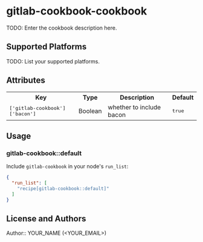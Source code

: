 # gitlab-cookbook-cookbook

TODO: Enter the cookbook description here.

## Supported Platforms

TODO: List your supported platforms.

## Attributes

<table>
  <tr>
    <th>Key</th>
    <th>Type</th>
    <th>Description</th>
    <th>Default</th>
  </tr>
  <tr>
    <td><tt>['gitlab-cookbook']['bacon']</tt></td>
    <td>Boolean</td>
    <td>whether to include bacon</td>
    <td><tt>true</tt></td>
  </tr>
</table>

## Usage

### gitlab-cookbook::default

Include `gitlab-cookbook` in your node's `run_list`:

```json
{
  "run_list": [
    "recipe[gitlab-cookbook::default]"
  ]
}
```

## License and Authors

Author:: YOUR_NAME (<YOUR_EMAIL>)
